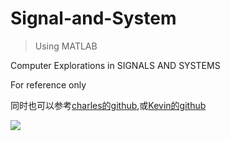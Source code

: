 # Signal-and-System
>Using MATLAB

Computer Explorations in SIGNALS AND SYSTEMS

For reference only

同时也可以参考[charles的github](https://github.com/SteveCharlesYang/Signal-System-Lab "查尔斯的github"),或[Kevin的github](https://github.com/ultramankevin/System-and-Signals-MATLAB)





>>>>>>>
![](http://xilinx.eetrend.com/files-eetrend-xilinx/imagecache/image600/news/201803/12673-35725-matlab.jpg)
